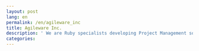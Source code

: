 ```yaml
---
layout: post
lang: en
permalink: /en/agileware_inc
title: Agileware Inc.
description: ' We are Ruby specialists developing Project Management solutions in a stress-free and flexible environment (possible to work remotely, full-flex, MacBook Pro is provided, our office has wide sub-displays, comfortable chairs as well as height-adjustable desks)(Hiring now) '
categories: 
---
```

